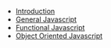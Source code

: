 * [Introduction](readme.md)
* [General Javascript](general/readme.md)
* [Functional Javascript](functional/readme.md)
* [Object Oriented Javascript](oojs/readme.md)